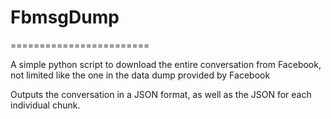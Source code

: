 # FbmsgDump
========================

A simple python script to download the entire conversation from Facebook, not limited like the one in the data dump provided by Facebook

Outputs the conversation in a JSON format, as well as the JSON for each individual chunk.
